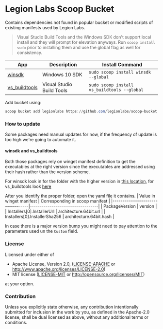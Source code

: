 # Legion Labs Scoop Bucket

Contains dependencies not found in popular bucket or modified scripts of existing manifests used by Legion Labs.

> Visual Studio Build Tools and the Windows SDK don't support local install and they will prompt for elevation anyways. Run `scoop install sudo` prior to installing them and use the global flag as well for consistency.

| App                                        | Description                       | Install Command                             |
|--------------------------------------------|-----------------------------------|---------------------------------------------|
| [winsdk](bucket/winsdk.json)               | Windows 10 SDK                    | `sudo scoop install winsdk --global`        |
| [vs_buildtools](bucket/vs_buildtools.json) | Visual Studio Build Tools         | `sudo scoop install vs_buildtools --global` |

Add bucket using:

```powershell
scoop bucket add legionlabs https://github.com/legionlabs/scoop-bucket
```

### How to update

Some packages need manual updates for now, if the frequency of update is too high we're going to automate it.

#### winsdk and vs_buildtools

Both those packages rely on winget manifest definition to get the executables at the right version since the executables are addressed using their hash rather than the version scheme.

For winsdk look in for the folder with the higher version in [this location](https://github.com/microsoft/winget-pkgs/tree/master/manifests/m/Microsoft/WindowsSDK), for vs_buildtools look [here](https://github.com/microsoft/winget-pkgs/tree/master/manifests/m/Microsoft/VisualStudio/BuildTools)

After you identify the proper folder, open the yaml file it contains.
| Value in winget manifest          | Corresponding in scoop manifest   |
|-----------------------------------|-----------------------------------|
| PackageVersion                    | version                           |
| Installers[0].InstallerUrl        | architecture.64bit.url            |
| Installers[0].InstallerSha256     | architecture.64bit.hash           |

In case there is a major version bump you might need to pay attention to the parameters used un the `Custom` field.

### License

Licensed under either of

 * Apache License, Version 2.0, ([LICENSE-APACHE](LICENSE-APACHE) or http://www.apache.org/licenses/LICENSE-2.0)
 * MIT license ([LICENSE-MIT](LICENSE-MIT) or http://opensource.org/licenses/MIT)

at your option.

### Contribution

Unless you explicitly state otherwise, any contribution intentionally submitted for inclusion in the work by you, as defined in the Apache-2.0 license, shall be dual licensed as above, without any
additional terms or conditions.